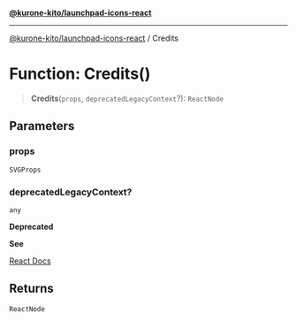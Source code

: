 [**@kurone-kito/launchpad-icons-react**](../README.md)

***

[@kurone-kito/launchpad-icons-react](../globals.md) / Credits

# Function: Credits()

> **Credits**(`props`, `deprecatedLegacyContext`?): `ReactNode`

## Parameters

### props

`SVGProps`

### deprecatedLegacyContext?

`any`

**Deprecated**

**See**

[React Docs](https://legacy.reactjs.org/docs/legacy-context.html#referencing-context-in-lifecycle-methods)

## Returns

`ReactNode`
